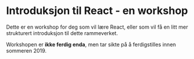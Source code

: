 # Introduksjon til React - en workshop

Dette er en workshop for deg som vil lære React, eller som vil få en litt mer strukturert introduksjon til dette rammeverket.

Workshopen er **ikke ferdig enda**, men tar sikte på å ferdigstilles innen sommeren 2019. 
